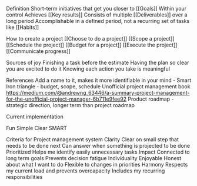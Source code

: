 Definition
Short-term initiatives that get you closer to [[Goals]]
Within your control
Achieves [[Key results]] 
Consists of multiple [[Deliverables]] over a long period
Accomplishable in a defined period, not a recurring set of tasks like [[Habits]]

How to create a project
[[Choose to do a project]]
[[Scope a project]]
[[Schedule the project]]
[[Budget for a project]]
[[Execute the project]]
[[Communicate progress]]

Sources of joy
Finishing a task before the estimate
Having the plan so clear you are excited to do it
Knowing each action you take is meaningful

References
Add a name to it, makes it more identifiable in your mind - Smart
Iron triangle - budget, scope, schedule
Unofficial project management book
https://medium.com/@andrewng_63446/a-summary-project-management-for-the-unofficial-project-manager-6b711e9fee92
Product roadmap - strategic direction, longer term than project roadmap

Current implementation

Fun
Simple
Clear
SMART

Criteria for Project management system
Clarity
Clear on small step that needs to be done next
Can answer when something is projected to be done
Prioritized
Helps me identify easily unnecessary tasks
Impact
Connected to long term goals
Prevents decision fatigue
Individuality
Enjoyable
Honest about what I want to do
Flexible to changes in priorities
Harmony
Respects my current load and prevents overcapacity
Includes my recurring responsibilities

